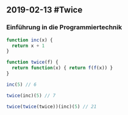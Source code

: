 ## 2019-02-13 #Twice

### Einführung in die Programmiertechnik

```javascript 
function inc(x) {
  return x + 1
}

function twice(f) {
  return function(x) { return f(f(x)) }
}

inc(5) // 6

twice(inc)(5) // 7

twice(twice(twice))(inc)(5) // 21
```
